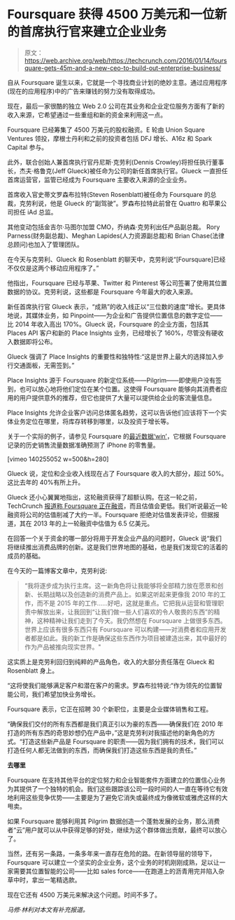 # Foursquare 获得 4500 万美元和一位新的首席执行官来建立企业业务

> 原文：<https://web.archive.org/web/https://techcrunch.com/2016/01/14/foursquare-gets-45m-and-a-new-ceo-to-build-out-enterprise-business/>

自从 Foursquare 诞生以来，它就是一个寻找商业计划的绝妙主意。通过应用程序(现在的应用程序)中的广告来赚钱的努力没有取得成功。

现在，最后一家很酷的独立 Web 2.0 公司在其业务和企业定位服务方面有了新的收入来源，它希望通过一些重组和新的资金来利用这一点。

Foursquare 已经筹集了 4500 万美元的股权融资。E 轮由 Union Square Ventures 领投，摩根士丹利和之前的投资者包括 DFJ 增长、A16z 和 Spark Capital 参与。

此外，联合创始人兼首席执行官丹尼斯·克劳利(Dennis Crowley)将担任执行董事长，杰夫·格鲁克(Jeff Glueck)被任命为公司的新任首席执行官。Glueck 一直担任首席运营官，监管已经成为 Foursquare 主要收入来源的企业业务。

首席收入官史蒂文罗森布拉特(Steven Rosenblatt)被任命为 Foursquare 的总裁，克劳利说，他是 Glueck 的“副驾驶”。罗森布拉特此前曾在 Quattro 和苹果公司担任 iAd 总监。

其他变动包括金吉尔·马图尔加盟 CMO，乔纳森·克劳利出任产品副总裁。 Rory Parness(财务副总裁)、Meghan Lapides(人力资源副总裁)和 Brian Chase(法律总顾问)也加入了管理团队。

在今天与克劳利、Glueck 和 Rosenblatt 的聊天中，克劳利说“[Foursquare]已经不仅仅是这两个移动应用程序了。”

他指出，Foursquare 已经与苹果、Twitter 和 Pinterest 等公司签署了使用其位置数据的协议。克劳利说，这些都是 Foursquare 今年最大的收入来源。

新任首席执行官 Glueck 表示，“成熟”的收入线正以“三位数的速度”增长。更具体地说，其媒体业务，如 Pinpoint——为企业和广告提供位置信息的数字定位——比 2014 年收入高出 170%。Glueck 说，Foursquare 的企业方面，包括其 Places API 客户和新的 Place Insights 业务，已经增长了 160%，尽管没有硬收入数据即将公布。

Glueck 强调了 Place Insights 的重要性和独特性:“这是世界上最大的选择加入步行交通面板，无需签到。”

Place Insights 源于 Foursquare 的新定位系统——Pilgrim——即使用户没有签到，也可以放心地将他们定位在某个位置。这使得 Foursquare 能够向其消费者应用的用户提供意外的推荐，但它也提供了大量可以提供给企业的客流量信息。

Place Insights 允许企业客户访问总体匿名趋势，这可以告诉他们应该将下一个实体业务定位在哪里，将库存转移到哪里，以及投资于增长等。

关于一个实际的例子，请参见 Foursquare 的[最近数据‘win’](https://web.archive.org/web/20230307155016/https://medium.com/foursquare-direct/foursquare-s-prediction-apple-will-sell-13-15-million-iphones-this-weekend-d7aca59a67d8#.g4hcqziz7)，它根据 Foursquare 记录的历史销售流量数据准确预测了 iPhone 的零售量。

[vimeo 140255052 w=500&h=280]

Glueck 说，定位和企业收入线现在占了 Foursquare 收入的大部分，超过 50%。这比去年的 40%有所上升。

Glueck 还小心翼翼地指出，这轮融资获得了超额认购。在这一轮之前，TechCrunch [报道称 Foursquare 正在融资](https://web.archive.org/web/20230307155016/https://techcrunch.com/2015/12/21/foursquare-is-raising-a-down-round/)，而且估值会更低。我们听说最近一轮融资将公司的估值削减了大约一半。Foursquare 拒绝对估值发表评论，但据报道，其在 2013 年的上一轮融资中估值为 6.5 亿美元。

在回答一个关于资金的哪一部分将用于开发企业产品的问题时，Glueck 说“我们将继续推出消费品牌的创新。这是我们世界地图的基础，也是我们发现它的活着的成员的基础。

在今天的一篇博客文章中，克劳利说:

> “我将逐步成为执行主席。这一新角色将让我能够将全部精力放在愿景和创新、长期战略以及创造新的消费产品上。如果这听起来更像我 2010 年的工作，而不是 2015 年的工作……好吧，这就是重点。它把我从运营和管理职责中解放出来，让我回到“让我们做一些人们喜欢的令人敬畏的东西”的精神，这种精神让我们走到了今天。我仍然想在 Foursquare 上做很多东西。世界上应该有很多东西只有 Foursquare 可以构建——对消费者和应用开发者都是如此。我的新工作是确保这些东西作为项目被建造出来，其中最好的作为产品被推向现实世界。"

这实质上是克劳利回归到纯粹的产品角色，收入的大部分责任落在 Glueck 和 Rosenblatt 身上。

“这将使我们能够满足客户和潜在客户的需求。罗森布拉特说:“作为领先的位置智能公司，我们希望加快业务增长。

Foursquare 表示，它正在招聘 30 个新职位，主要是企业媒体销售和工程。

“确保我们交付的所有东西都是我们真正引以为豪的东西——确保我们在 2010 年打造的所有东西的奇思妙想仍在产品中，”这是克劳利对我描述他的新角色的方式。“打造这些新产品是 Foursquare 的职责——因为我们拥有的技术，我们可以打造任何人都无法做到的东西，而确保我们打造这些东西是我的责任。”

**去哪里**

Foursquare 在支持其他平台的定位努力和企业智能套件方面建立的位置信心业务为其提供了一个独特的机会。我们这些跟踪该公司一段时间的人一直在等待它有效地利用这些竞争优势——主要是为了避免它消失或最终成为像微软或雅虎这样的大甩卖。

如果 Foursquare 能够利用其 Pilgrim 数据创造一个蓬勃发展的业务，那么消费者“云”用户就可以从中获得足够的好处，继续为这个群体做出贡献，最终可以放心了。

当然，还有另一条路，一条多年来一直存在危险的路。在新领导层的领导下，Foursquare 可以建立一个坚实的企业业务，这个业务的时机刚刚成熟，足以让一家需要其位置智能的公司——比如 sales force——在跑道上的沥青用完并陷入杂草中时，拿出一笔精选款。

现在它还有 4500 万美元来解决这个问题。时间不多了。

*马修·林利对本文有补充报道。*